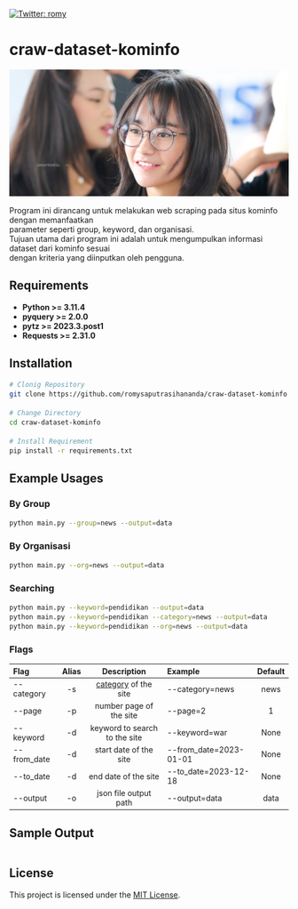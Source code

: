 [![Twitter: romy](https://img.shields.io/twitter/follow/RomySihananda)](https://twitter.com/RomySihananda)

# craw-dataset-kominfo

![](https://raw.githubusercontent.com/RomySaputraSihananda/RomySaputraSihananda/main/images/GBnPRZmbgAABJA8.jpeg)

Program ini dirancang untuk melakukan web scraping pada situs kominfo dengan memanfaatkan </br>parameter seperti group, keyword, dan organisasi. </br>Tujuan utama dari program ini adalah untuk mengumpulkan informasi dataset dari kominfo sesuai </br>dengan kriteria yang diinputkan oleh pengguna.

## Requirements

- **Python >= 3.11.4**
- **pyquery >= 2.0.0**
- **pytz >= 2023.3.post1**
- **Requests >= 2.31.0**

## Installation

```sh
# Clonig Repository
git clone https://github.com/romysaputrasihananda/craw-dataset-kominfo

# Change Directory
cd craw-dataset-kominfo

# Install Requirement
pip install -r requirements.txt
```

## Example Usages

### By Group

```bash
python main.py --group=news --output=data
```

### By Organisasi

```bash
python main.py --org=news --output=data
```

### Searching

```bash
python main.py --keyword=pendidikan --output=data
python main.py --keyword=pendidikan --category=news --output=data
python main.py --keyword=pendidikan --org=news --output=data
```

### Flags

| Flag        | Alias |             Description             | Example                | Default |
| :---------- | :---: | :---------------------------------: | :--------------------- | :-----: |
| --category  |  -s   | [category](Category.md) of the site | --category=news        |  news   |
| --page      |  -p   |       number page of the site       | --page=2               |    1    |
| --keyword   |  -d   |    keyword to search to the site    | --keyword=war          |  None   |
| --from_date |  -d   |       start date of the site        | --from_date=2023-01-01 |  None   |
| --to_date   |  -d   |        end date of the site         | --to_date=2023-12-18   |  None   |
| --output    |  -o   |        json file output path        | --output=data          |  data   |

## Sample Output

```json

```

## License

This project is licensed under the [MIT License](LICENSE).
